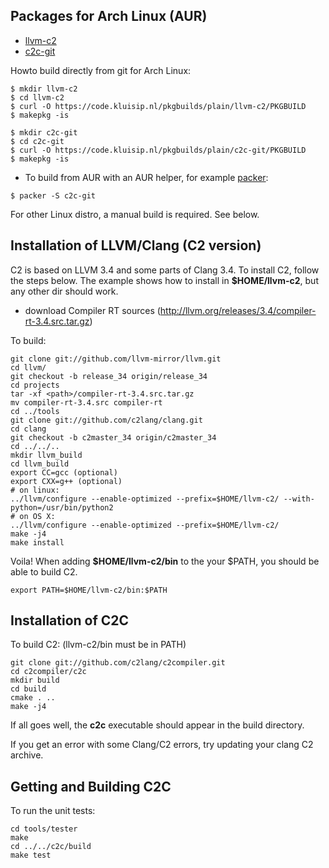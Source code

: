 
## Packages for Arch Linux (AUR)
* [llvm-c2](https://aur.archlinux.org/packages/llvm-c2/)
* [c2c-git](https://aur.archlinux.org/packages/c2c-git/)

Howto build directly from git for Arch Linux:
```
$ mkdir llvm-c2
$ cd llvm-c2
$ curl -O https://code.kluisip.nl/pkgbuilds/plain/llvm-c2/PKGBUILD
$ makepkg -is

$ mkdir c2c-git
$ cd c2c-git
$ curl -O https://code.kluisip.nl/pkgbuilds/plain/c2c-git/PKGBUILD
$ makepkg -is
```

* To build from AUR with an AUR helper, for example [packer](https://aur.archlinux.org/packages/packer/):

```$ packer -S c2c-git```



For other Linux distro, a manual build is required. See below.

## Installation of LLVM/Clang (C2 version)
C2 is based on LLVM 3.4 and some parts of Clang 3.4.
To install C2, follow the steps below. The example shows
how to install in **$HOME/llvm-c2**, but any other dir should work.

* download Compiler RT sources (http://llvm.org/releases/3.4/compiler-rt-3.4.src.tar.gz)

To build:
```
git clone git://github.com/llvm-mirror/llvm.git
cd llvm/
git checkout -b release_34 origin/release_34
cd projects
tar -xf <path>/compiler-rt-3.4.src.tar.gz
mv compiler-rt-3.4.src compiler-rt
cd ../tools
git clone git://github.com/c2lang/clang.git
cd clang
git checkout -b c2master_34 origin/c2master_34
cd ../../..
mkdir llvm_build
cd llvm_build
export CC=gcc (optional)
export CXX=g++ (optional)
# on linux:
../llvm/configure --enable-optimized --prefix=$HOME/llvm-c2/ --with-python=/usr/bin/python2
# on OS X:
../llvm/configure --enable-optimized --prefix=$HOME/llvm-c2/
make -j4
make install
```

Voila! When adding **$HOME/llvm-c2/bin** to the your $PATH, you should be able
to build C2.
```
export PATH=$HOME/llvm-c2/bin:$PATH
```

## Installation of C2C
To build C2: (llvm-c2/bin must be in PATH)
```
git clone git://github.com/c2lang/c2compiler.git
cd c2compiler/c2c
mkdir build
cd build
cmake . ..
make -j4
```
If all goes well, the **c2c** executable should appear in the build directory.

If you get an error with some Clang/C2 errors, try updating your clang C2 archive.

## Getting and Building C2C
To run the unit tests:
```
cd tools/tester
make
cd ../../c2c/build
make test
```

